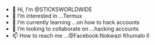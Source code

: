 - 👋 Hi, I’m @STICKSWORLDWIDE
- 👀 I’m interested in ...Termux
- 🌱 I’m currently learning ...on how to hack accounts
- 💞️ I’m looking to collaborate on ...hacking accounts
- 📫 How to reach me ...@Facebook:Nokwazi Khumalo II

<!---
STICKSWORLDWIDE/STICKSWORLDWIDE is a ✨ special ✨ repository because its `README.md` (this file) appears on your GitHub profile.
You can click the Preview link to take a look at your changes.
--->

